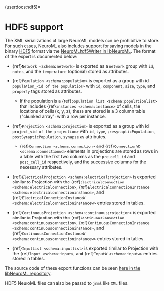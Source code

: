 (userdocs:hdf5)=
# HDF5 support

The XML serializations of large NeuroML models can be prohibitive to store.
For such cases, NeuroML also includes support for saving models in the binary [HDF5](https://www.hdfgroup.org/solutions/hdf5) format via the [NeuroMLhdf5Writer in libNeuroML](https://libneuroml.readthedocs.io/en/stable/userdocs/writers.html#neuroml.writers.NeuroMLHdf5Writer).
The format of the export is documented below:


- {ref}`Network <schema:network>` is exported as a `network` group with `id`, `notes`, and the `temperature` (optional) stored as attributes.
- {ref}`Population <schema:population>` is exported as a group with id `population_<id of the population>` with `id`, `component`, `size`, `type`, and `property` tags stored as attributes.
  - If the population is a {ref}`population list <schema:populationlist>` that includes {ref}`instances <schema:instance>` of cells, the locations of cells (x, y, z), these are stored in a 3 column table ("chunked array") with a row per instance.

- {ref}`Projection <schema:projection>` is exported as a group with id `project_<id of the projection>` with `id`, `type`, `presynapticPopulation`, `postSynapticPopulation`, `synapse` as attributes.
  - {ref}`Connection <schema:connection>` and {ref}`ConnectionWD <schema:connectionwd>` elements in projections are stored as rows in a table with the first two columns as the `pre_cell_id` and `post_cell_id` respectively, and the successive columns for the necessary attributes.

- {ref}`ElectricalProjection <schema:electricalprojection>` is exported similar to Projection with the {ref}`ElectricalConnection <schema:electricalconnection>`, {ref}`ElectricalConnectionInstance <schema:electricalconnectioninstance>`, and {ref}`ElectricalConnectionInstanceW <schema:electricalconnectioninstancew>` entries stored in tables.
- {ref}`ContinuousProjection <schema:continuousprojection>` is exported similar to Projection with the {ref}`ContinuousConnection <schema:continuousconnection>`, {ref}`ContinuousConnectionInstance <schema:continuousconnectioninstance>`, and {ref}`ContinuousConnectionInstanceW <schema:continuousconnectioninstancew>` entries stored in tables.
- {ref}`InputList <schema:inputlist>` is exported similar to Projection with the {ref}`Input <schema:input>`, and {ref}`InputW <schema:inputw>` entries stored in tables.


The source code of these export functions can be seen [here in the libNeuroML repository](https://github.com/NeuralEnsemble/libNeuroML/blob/2d8112178d8d82b07a20f8395ec22a23a6323a6c/neuroml/nml/helper_methods.py#L2548).

HDF5 NeuroML files can also be passed to `jnml` like `XML` files.
